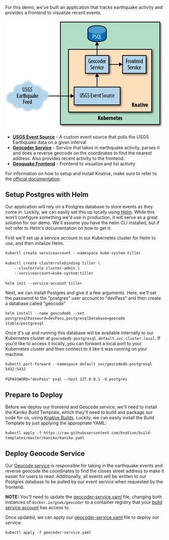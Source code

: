 For this demo, we've built an application that tracks earthquake activity and provides a frontend to visualize recent events.

![Architecture of our demo](images/arch.png)

- [**USGS Event Source**](https://github.com/gswk/usgs-event-source) - A custom event source that polls the USGS Earthquake data on a given interval
- [**Geocoder Service**](https://github.com/gswk/geocoder) - Service that takes in earthquake activity, parses it and does a reverse geocode on the coordinates to find the nearest address. Also provides recent activity to the frontend.
- [**Geoquake Frontend**](https://github.com/gswk/earthquake-demo-frontend) - Frontend to visualize and list activity

For information on how to setup and install Knative, make sure to refer to the [official documentation](https://github.com/knative/docs/tree/master/install).

Setup Postgres with Helm
---

Our application will rely on a Postgres database to store events as they come in. Luckily, we can easily set this up locally using [Helm](https://helm.sh/). While this won't configure something we'd use in production, it will serve as a great solution for our demo. We'll assume you have the helm CLI installed, but if not refer to Helm's documentation on how to get it.

First we'll set up a service account in our Kubernetes cluster for Helm to use, and then initalize Helm.

```
kubectl create serviceaccount --namespace kube-system tiller

kubectl create clusterrolebinding tiller \
    --clusterrole cluster-admin \
    --serviceaccount=kube-system:tiller

helm init --service-account tiller
```

Next, we can install Postgres and give it a few arguments. Here, we'll set the password to the "postgres" user account to "devPass" and then create a database called "geocode"

```
helm install --name geocodedb --set postgresqlPassword=devPass,postgresqlDatabase=geocode stable/postgresql
```

Once it's up and running this database will be available internally to our Kubernetes cluster at `geocodedb-postgresql.default.svc.cluster.local`. If you'd like to access it locally, you can forward a local port to your Kubernetes cluster and then connect to it like it was running on your machine.

```
kubectl port-forward --namespace default svc/geocodedb-postgresql 5432:5432

PGPASSWORD="devPass" psql --host 127.0.0.1 -U postgres
```

Prepare to Deploy
---
Before we deploy our frontend and Geocode service, we'll need to install the Kaniko Build Template, which they'll need to build and package our code for us, using [Knative Builds](https://github.com/knative/docs/tree/master/build). Luckily, we can easily install the Build Template by just applying the appropriate YAML:

```
kubectl apply -f https://raw.githubusercontent.com/knative/build-templates/master/kaniko/kaniko.yaml
```

Deploy Geocode Service
---

Our [Geocode service](https://github.com/gswk/geocoder) is responsible for taking in the earthquake events and reverse geocode the coordinates to find the closes street address to make it easier for users to read. Additionally, all events will be written to our Postgres database to be pulled by our event service when requested by the frontend.

**NOTE:** You'll need to update the [geocoder-service.yaml](geocoder-service.yaml) file, changing both instances of `docker.io/gswk/geocoder` to a container registry that your [build service account](https://github.com/knative/docs/blob/master/build/auth.md) has access to.

Once updated, we can apply our [geocoder-service.yaml](geocoder-service.yaml) file to deploy our service:

```
kubectl apply -f geocoder-service.yaml
```